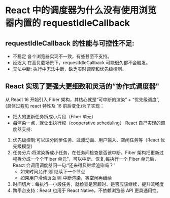 # React 中的调度器为什么没有使用浏览器内置的 requestIdleCallback

## requestIdleCallback 的性能与可控性不足:

- 不稳定
  各个浏览器实现不一致，有些甚至不支持。
- 延迟大
  在高负载场景下，requestIdleCallback 可能很久都不会触发。
- 无法中断:
  执行中无法中断，缺乏实时调度和优先级控制。

## React 实现了更强大更细致和灵活的“协作式调度器"

从 React 16 开始引入 Fiber 架构，其核心就是“可中断的渲染” + “优先级调度”,(具体过程见 react 特性及 16 前后变化)为了实现：

- 把大的更新任务拆成小片段（Fiber 单元）
- 每渲染一点，就让出执行权（cooperative scheduling）
  React 自己实现的调度器支持:

1. 优先级控制:可以区分同步任务、过渡动画、用户输入、空闲任务等（React 优先级模型）
2. 任务分片:将渲染拆成小任务，在任务间检查是否该中断。Fiber 架构把更新过程拆分成一个个“Fiber 单元”，可以中断、恢复,每执行一个 Fiber 单元后，React 会调用调度器问一句:“还来得及继续渲染吗？”
   - 如果时间允许 则 继续下一个节点
   - 如果用户滑动页面 则 中断渲染，等空闲再继续
3. 时间切片：每执行一小段任务，就检查是否超时、是否应该继续，提升流畅度
4. 跨平台支持：React 也用于 React Native，不依赖浏览器 API 更具通用性。
